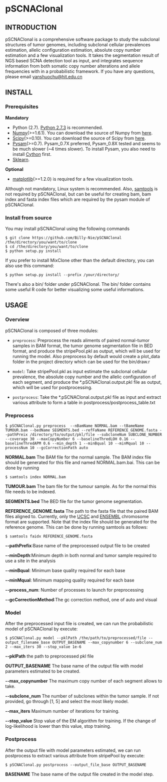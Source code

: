 # pSCNAClonal

## INTRODUCTION
pSCNAClonal is a comprehensive software package to study the subclonal structures of tumor genomes, including subclonal cellular prevalences estimation, allelic configuration estimation, absolute copy number estimation and a few visualization tools. It takes  the segmentation result of NGS based SCNA detection tool as input, and integrates sequence information from both somatic copy number alterations and allele frequencies with in a probabilistic framework. If you have any questions, please email yanshuochu@hit.edu.cn

## INSTALL

### Prerequisites

**Mandatory**

* Python (2.7). [Python 2.7.3](http://www.python.org/download/releases/2.7.3/) is recommended.
* [Numpy](http://www.numpy.org/)(>=1.6.1). You can download the source of Numpy from [here](http://sourceforge.net/projects/numpy/files/).
* [Scipy](http://www.scipy.org/)(>=0.10). You can download the source of Scipy from [here](http://sourceforge.net/projects/scipy/files/).
* [Pysam](https://code.google.com/p/pysam/)(>=0.7). Pysam_0.7X preferred, Pysam_0.8X tested and seems to be much slower (~4 times slower). To install Pysam, you also need to install [Cython](http://cython.org/) first. 
* [Sklearn](http://scikit-learn.org/stable/).

**Optional**
* [matplotlib](http://matplotlib.org/)(>=1.2.0) is required for a few visualization tools.

Although not mandatory, Linux system is recommended. Also, [samtools](http://samtools.sourceforge.net/) is not required by pSCNAClonal, but can be useful for creating bam, bam index and fasta index files which are required by the pysam module of pSCNAClonal.

### Install from source
You may install pSCNAClonal using the following commands

```
$ git clone https://github.com/Billy-Nie/pSCNAClonal /the/directory/you/want/to/clone
$ cd /the/directory/you/want/to/clone
$ python setup.py install
```

If you prefer to install MixClone other than the default directory, you can also use this command:
```
$ python setup.py install --prefix /your/directory/
```

There's also a bin/ folder under pSCNAClonal. The bin/ folder contains some useful R code for better visualizing some useful informations.
## USAGE

### Overview
pSCNAClonal is composed of three modules:

* `preprocess`: Preprocess the reads aliments of paired normal-tumor samples in BAM format, the tumor genome segmentation file in BED format, and produce the stripePool.pkl as output, which will be used for running the model. Also preprocess by default would create a plot_data folder in the project directory which can be used for the bin/draw.r
* `model`: Take stripePool.pkl as input estimate the subclonal cellular prevalence, the absolute copy number and the allelic configuration of each segment, and produce the *.pSCNAClonal.output.pkl file as output, which will be used for postprocessing.

* `postprocess`: Take the *.pSCNAClonal.output.pkl file as input and extract various attribute to form a table in postprocess/postprocess_table.txt

### Preprocess
```
$ pSCNAClonal.py preprocess  --nBamName NORMAL.bam --tBameName TUMOUR.bam --bedName SEGMENTS.bed --refFaName REFERENCE_GENOME.fasta --pathPreix /directory/to/output/pkl/file --subcloneNum SUBCLONE_NUMBER --coverage 30 --maxCopyNumber 6 --baselineThredLOH 0.16 --baselineThredAPM 0.6 --min_depth 1 --minBqual 10 --minMqual 10 --processNum 10 --gcCorrectionPath auto
```

**NORMAL.bam** The BAM file for the normal sample. The BAM index file should be generated for this file and named NORMAL.bam.bai. This can be done by running

`$ samtools index NORMAL.bam`

**TUMOUR.bam** The bam file for the tumour sample. As for the normal this file needs to be indexed.

**SEGMENTS.bed** The BED file for the tumor genome segmentation.

**REFERENCE_GENOME.fasta** The path to the fasta file that the paired BAM files aligned to. Currently, only the
[UCSC](https://genome.ucsc.edu/FAQ/FAQformat.html#format1) and [ENSEMBL](http://uswest.ensembl.org/info/website/upload/bed.html) chromosome format are supported. Note that the index file should be generated for the reference genome. This can be done by running samtools as follows:

`$ samtools faidx REFERENCE_GENOME.fasta`

**--pathPrefix**:Base name of the preprocessed output file to be created

**--minDepth**:Minimum depth in both normal and tumor sample required to use a site in the analysis

**--minBqual**: Minimum base quality required for each base

**--minMqual**: Minimum mapping quality required for each base

**--process_num**: Number of processes to launch for preprocessing

**--gcCorrectionMethod**:The gc correction method, one of auto and visual

### Model
After the preprocessed input file is created, we can run the probabilistic model of pSCNAClonal by execute:
```
$ pSCNAClonal.py model --pklPath /the/path/to/preprocessed/file --output_filename_base OUTPUT_BASENAME --max_copynumber 6 --subclone_num 2 --max_iters 30 --stop_value 1e-6
```

**--pklPath** the path to preprocessed pkl file

**OUTPUT_BASENAME** The base name of the output file with model parameters estimated to be created.

**--max_copynumber** The maximum copy number of each segment allows to take.

**--subclone_num** The number of subclones within the tumor sample. If not provided, go through [1, 5] and select the most likely model.

**--max_iters** Maximum number of iterations for training.

**--stop_value** Stop value of the EM algorithm for training. If the change of log-likelihood is lower than this value, stop training.

### Postprocess
After the output file with model parameters estimated, we can run postprocess to extract various attribute from stripePool by execute:
```
$ pSCNAClonal.py postprocess --output_file_base OUTPUT_BASENAME
```

**BASENAME** The base name of the output file created in the model step.









